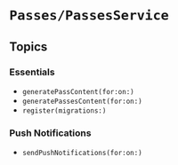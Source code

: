 # ``Passes/PassesService``

## Topics

### Essentials

- ``generatePassContent(for:on:)``
- ``generatePassesContent(for:on:)``
- ``register(migrations:)``

### Push Notifications

- ``sendPushNotifications(for:on:)``
